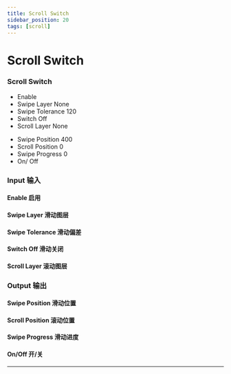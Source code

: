 ```yaml
---
title: Scroll Switch
sidebar_position: 20
tags: [scroll]
---
```


# Scroll Switch


<div className="patch-container">
    <div className="patch processor">
        <h3>Scroll Switch</h3>
        <ul className="inputs">
            <li>Enable <span className="checkbox-off"></span></li>
            <li>Swipe Layer <span>None</span></li>
            <li>Swipe Tolerance <span>120</span></li>
            <li>Switch Off <span className="checkbox-off"></span></li>
            <li>Scroll Layer <span>None</span></li>
        </ul>
        <ul className="outputs">
            <li>Swipe Position <span>400</span></li>
            <li>Scroll Position <span>0</span></li>
            <li>Swipe Progress <span>0</span></li>
            <li>On/ Off <span className="checkbox-off"></span></li>
        </ul>
    </div>
</div>

<div className="port-descriptions">
<div className="inputs">

### Input 输入

#### Enable 启用

#### Swipe Layer 滑动图层

#### Swipe Tolerance 滑动偏差

#### Switch Off 滑动关闭

#### Scroll Layer 滚动图层


</div>
<div className="outputs">

### Output 输出

#### Swipe Position 滑动位置

#### Scroll Position 滚动位置

#### Swipe Progress 滑动进度

#### On/Off 开/关


</div>
</div>



------

